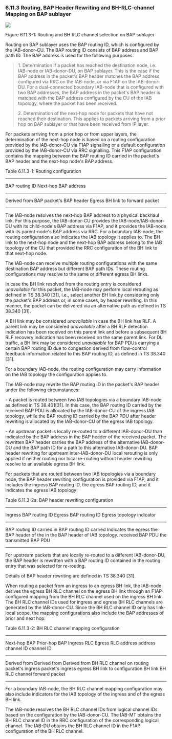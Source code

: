 ### 6.11.3 Routing, BAP Header Rewriting and BH-RLC-channel Mapping on BAP sublayer

![](media/image33.emf)

Figure 6.11.3-1: Routing and BH RLC channel selection on BAP sublayer

Routing on BAP sublayer uses the BAP routing ID, which is configured by
the IAB-donor-CU. The BAP routing ID consists of BAP address and BAP
path ID. The BAP address is used for the following purposes:

> 1\. Determination if a packet has reached the destination node, i.e.
> IAB-node or IAB-donor-DU, on BAP sublayer. This is the case if the BAP
> address in the packet\'s BAP header matches the BAP address configured
> via RRC on the IAB-node, or via F1AP on the IAB-donor-DU. For a
> dual-connected boundary IAB-node that is configured with two BAP
> addresses, the BAP address in the packet\'s BAP header is matched with
> the BAP address configured by the CU of the IAB topology, where the
> packet has been received.
>
> 2\. Determination of the next-hop node for packets that have not
> reached their destination. This applies to packets arriving from a
> prior hop on BAP sublayer or that have been received from IP layer.

For packets arriving from a prior hop or from upper layers, the
determination of the next-hop node is based on a routing configuration
provided by the IAB-donor-CU via F1AP signalling or a default
configuration provided by the IAB-donor-CU via RRC signalling. This F1AP
configuration contains the mapping between the BAP routing ID carried in
the packet\'s BAP header and the next-hop node\'s BAP address.

Table 6.11.3-1: Routing configuration

  -----------------------------------------------------------------------
  BAP routing ID                        Next-hop BAP address
  ------------------------------------- ---------------------------------
  Derived from BAP packet\'s BAP header Egress BH link to forward packet

  -----------------------------------------------------------------------

The IAB-node resolves the next-hop BAP address to a physical backhaul
link. For this purpose, the IAB-donor-CU provides the
IAB-node/IAB-donor-DU with its child-node\'s BAP address via F1AP, and
it provides the IAB-node with its parent-node\'s BAP address via RRC.
For a boundary IAB-node, the routing configuration also indicates the
IAB topology it applies to. The BH link to the next-hop node and the
next-hop BAP address belong to the IAB topology of the CU that provided
the RRC configuration of the BH link to that next-hop node.

The IAB-node can receive multiple routing configurations with the same
destination BAP address but different BAP path IDs. These routing
configurations may resolve to the same or different egress BH links.

In case the BH link resolved from the routing entry is considered
*unavailable* for this packet, the IAB-node may perform local rerouting
as defined in TS 38.340 \[31\], i.e., select another BH link by
considering only the packet\'s BAP address or, in some cases, by header
rewriting. In this manner, the packet can be delivered via an
alternative path as defined in TS 38.340 \[31\].

A BH link may be considered *unavailable* in case the BH link has RLF. A
parent link may be considered *unavailable* after a BH RLF detection
indication has been received on this parent link and before a subsequent
BH RLF recovery indication has been received on the same parent link.
For DL traffic, a BH link may be considered *unavailable* for BAP PDUs
carrying a certain BAP routing ID due to congestion derived from
flow-control feedback information related to this BAP routing ID, as
defined in TS 38.340 \[31\].

For a boundary IAB-node, the routing configuration may carry information
on the IAB topology the configuration applies to.

The IAB-node may rewrite the BAP routing ID in the packet\'s BAP header
under the following circumstances:

\- A packet is routed between two IAB topologies via a boundary IAB-node
as defined in TS 38.401\[31\]. In this case, the BAP routing ID carried
by the received BAP PDU is allocated by the IAB-donor-CU of the ingress
IAB topology, while the BAP routing ID carried by the BAP PDU after
header rewriting is allocated by the IAB-donor-CU of the egress IAB
topology.

\- An upstream packet is locally re-routed to a different IAB-donor-DU
than indicated by the BAP address in the BAP header of the received
packet. The rewritten BAP header carries the BAP address of the
alternative IAB-donor-DU and the BAP path ID for a path to this
alternative IAB-donor-DU. BAP header rewriting for upstream
inter-IAB-donor-DU local rerouting is only applied if neither routing
nor local re-routing without header rewriting resolve to an available
egress BH link.

For packets that are routed between two IAB topologies via a boundary
node, the BAP header rewriting configuration is provided via F1AP, and
it includes the ingress BAP routing ID, the egress BAP routing ID, and
it indicates the egress IAB topology:

Table 6.11.3-2a: BAP header rewriting configuration

  -----------------------------------------------------------------------
  Ingress BAP routing ID    Egress BAP routing ID   Egress topology
                                                    indicator
  ------------------------- ----------------------- ---------------------
  BAP routing ID carried in BAP routing ID carried  Indicates the egress
  the BAP header of the     in the BAP header of    IAB topology.
  received BAP PDU          the transmitted BAP PDU 

  -----------------------------------------------------------------------

For upstream packets that are locally re-routed to a different
IAB-donor-DU, the BAP header is rewritten with a BAP routing ID
contained in the routing entry that was selected for re-routing.

Details of BAP header rewriting are defined in TS 38.340 \[31\].

When routing a packet from an ingress to an egress BH link, the IAB-node
derives the egress BH RLC channel on the egress BH link through an
F1AP-configured mapping from the BH RLC channel used on the ingress BH
link. The BH RLC channel IDs used for ingress and egress BH RLC channels
are generated by the IAB-donor-CU. Since the BH RLC channel ID only has
link-local scope, the mapping configurations also include the BAP
addresses of prior and next hop:

Table 6.11.3-2: BH RLC channel mapping configuration

  -------------------------------------------------------------------------
  Next-hop BAP      Prior-hop BAP      Ingress RLC        Egress RLC
  address           address            channel ID         channel ID
  ----------------- ------------------ ------------------ -----------------
  Derived from      Derived from       Derived from       BH RLC channel on
  routing           packet\'s ingress  packet\'s ingress  egress BH link to
  configuration     BH link            BH RLC channel     forward packet

  -------------------------------------------------------------------------

For a boundary IAB-node, the BH RLC channel mapping configuration may
also include indicators for the IAB topology of the ingress and of the
egress BH link.

The IAB-node resolves the BH RLC channel IDs from logical channel IDs
based on the configuration by the IAB-donor-CU. The IAB-MT obtains the
BH RLC channel ID in the RRC configuration of the corresponding logical
channel. The IAB-DU obtains the BH RLC channel ID in the F1AP
configuration of the BH RLC channel.